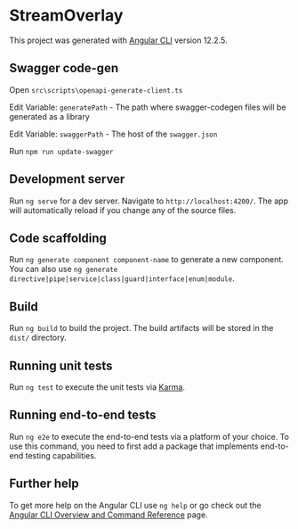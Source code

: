 # StreamOverlay

This project was generated with [Angular CLI](https://github.com/angular/angular-cli) version 12.2.5.

## Swagger code-gen
Open `src\scripts\openapi-generate-client.ts`

Edit Variable: `generatePath` - The path where swagger-codegen files will be generated as a library

Edit Variable: `swaggerPath` - The host of the `swagger.json`

Run `npm run update-swagger` 


## Development server

Run `ng serve` for a dev server. Navigate to `http://localhost:4200/`. The app will automatically reload if you change any of the source files.

## Code scaffolding

Run `ng generate component component-name` to generate a new component. You can also use `ng generate directive|pipe|service|class|guard|interface|enum|module`.

## Build

Run `ng build` to build the project. The build artifacts will be stored in the `dist/` directory.

## Running unit tests

Run `ng test` to execute the unit tests via [Karma](https://karma-runner.github.io).

## Running end-to-end tests

Run `ng e2e` to execute the end-to-end tests via a platform of your choice. To use this command, you need to first add a package that implements end-to-end testing capabilities.

## Further help

To get more help on the Angular CLI use `ng help` or go check out the [Angular CLI Overview and Command Reference](https://angular.io/cli) page.
